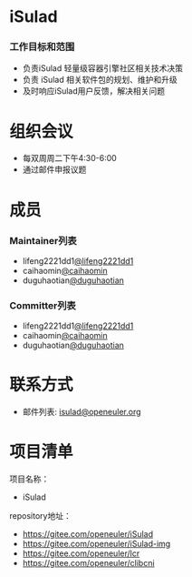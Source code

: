 
# iSulad

### 工作目标和范围

- 负责iSulad 轻量级容器引擎社区相关技术决策
- 负责 iSulad 相关软件包的规划、维护和升级
- 及时响应iSulad用户反馈，解决相关问题

# 组织会议

- 每双周周二下午4:30-6:00
- 通过邮件申报议题


# 成员


### Maintainer列表
- lifeng2221dd1[@lifeng2221dd1](https://gitee.com/lifeng2221dd1)
- caihaomin[@caihaomin](https://gitee.com/caihaomin)
- duguhaotian[@duguhaotian](https://gitee.com/duguhaotian)


### Committer列表
- lifeng2221dd1[@lifeng2221dd1](https://gitee.com/lifeng2221dd1)
- caihaomin[@caihaomin](https://gitee.com/caihaomin)
- duguhaotian[@duguhaotian](https://gitee.com/duguhaotian)


# 联系方式

- 邮件列表: isulad@openeuler.org


# 项目清单

项目名称：

- iSulad

repository地址：

- https://gitee.com/openeuler/iSulad
- https://gitee.com/openeuler/iSulad-img
- https://gitee.com/openeuler/lcr
- https://gitee.com/openeuler/clibcni